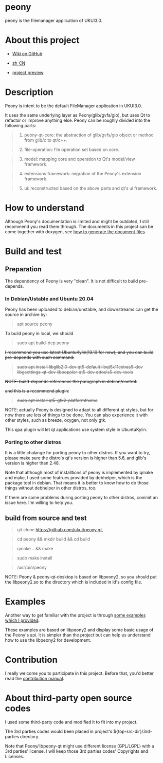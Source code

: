 # peony
peony is the filemanager application of UKUI3.0.

# About this project

- [Wiki on GitHub](https://github.com/ukui/peony/wiki)

- [zh_CN](GUIDE_ZH_CN.md)

- [project preview](https://github.com/orgs/explorer-cs/projects/3?fullscreen=true)

# Description
Peony is intent to be the default FileManager application in UKUI3.0.

It uses the same underlying layer as Peony(glib/gvfs/gio), but uses Qt to refactor or improve anything else. Peony can be roughly divided into the following parts:

> 1. peony-qt-core: the abstraction of glib/gvfs/gio object or method from glib/c to qt/c++.

> 2. file-operation: file operation set based on core.

> 3. model: mapping core and operation to Qt's model/view framework.

> 4. extensions framework: migration of the Peony's extension framework.

> 5. ui: reconstructed based on the above parts and qt's ui framework.

# How to understand
Although Peony's documentation is limited and might be outdated, I still recommend you read them through. The documents in this project can be come together with doxygen, see [how to generate the document files](doxygen/README.md).

# Build and test

## Preparation

The dependency of Peony is very "clean". It is not difficult to build pre-depends.

### **In Debian/Ustable and Ubuntu 20.04**

Peony has been uploaded to debian/unstable, and downstreams can get the source in archive by:

> apt source peony

To build peony in local, we should

> sudo apt build-dep peony

~~I recommend you use latest UbuntuKylin(19.10 for now), and you can build pre-depends with such command:~~

> ~~sudo apt install libglib2.0-dev qt5-default libqt5x11extras5-dev libgsettings-qt-dev  libpoppler-qt5-dev  qttools5-dev-tools~~

~~NOTE: build-depends references the paragraph in debian/control.~~

~~and this is a recommend plugin:~~

> ~~sudo apt install qt5-gtk2-platformtheme~~

NOTE: actually Peony is designed to adapt to all different qt styles, but for now there are lots of things to be done. You can also experience it with other styles, such as breeze, oxygen, not only gtk.

This qpa plugin will let qt applications use system style in UbuntuKylin.

### **Porting to other distros**

It is a little chalange for porting peony to other distros. If you want to try, please make sure the distro's qt's version is higher than 5.6, and glib's version is higher than 2.48.

Note that although most of installtions of peony is implemented by qmake and make, I used some featrues provided by debhelper, which is the package tool in debian. That means it is better to know how to do those things without debhelper in other distros, too.

If there are some problems during porting peony to other distros, commit an issue here. I'm willing to help you.

## build from source and test

> git clone https://github.com/ukui/peony.git

> cd peony && mkdir build && cd build

> qmake .. && make

> sudo make install

> /usr/bin/peony

NOTE: Peony & peony-qt-desktop is based on libpeony2, so you should put the libpeony2.so to the directory which is included in ld's config file.

# Examples
Another way to get familiar with the project is through [some examples which I provided](https://github.com/Yue-Lan/libpeony-qt-development-examples).

These examples are based on libpeony2 and display some basic usage of the Peony's api. It is simpler than the project but can help us understand how to use the libpeony2 for development.

# Contribution
I really welcome you to participate in this project. Before that, you'd better read the [contribution manual](CONTRIBUTING.md).

# About third-party open source codes
I used some third-party code and modified it to fit into my project.

The 3rd parties codes would been placed in project's ${top-src-dir}/3rd-parties directory.

Note that Peony/libpeony-qt might use different license (GPL/LGPL) with a 3rd parties' license. I will keep those 3rd parties codes' Copyrights and Licenses.
